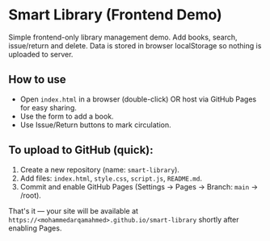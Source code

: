 # Smart Library (Frontend Demo)

Simple frontend-only library management demo. Add books, search, issue/return and delete. Data is stored in browser localStorage so nothing is uploaded to server.

## How to use
- Open `index.html` in a browser (double-click) OR host via GitHub Pages for easy sharing.
- Use the form to add a book.
- Use Issue/Return buttons to mark circulation.

## To upload to GitHub (quick):
1. Create a new repository (name: `smart-library`).
2. Add files: `index.html`, `style.css`, `script.js`, `README.md`.
3. Commit and enable GitHub Pages (Settings → Pages → Branch: `main` → /root).

That's it — your site will be available at `https://<mohammedarqamahmed>.github.io/smart-library` shortly after enabling Pages.
